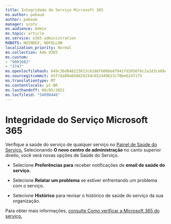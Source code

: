 ```yaml
---
title: Integridade do Serviço Microsoft 365
ms.author: pebaum
author: pebaum
manager: scotv
ms.audience: Admin
ms.topic: article
ms.service: o365-administration
ROBOTS: NOINDEX, NOFOLLOW
localization_priority: Normal
ms.collection: Adm_O365
ms.custom:
- "9001682"
- "3747"
ms.openlocfilehash: 649c36d848223613c6188f600bb8f041fd205078c2a2d3ce66cb3387a4f84bd7
ms.sourcegitcommit: b5f7da89a650d2915dc652449623c78be6247175
ms.translationtype: MT
ms.contentlocale: pt-BR
ms.lasthandoff: 08/05/2021
ms.locfileid: "54098446"
---
```

# <a name="microsoft-365-service-health"></a>Integridade do Serviço Microsoft 365


Verifique a saúde do serviço de qualquer serviço no [Painel de Saúde do Serviço.](https://admin.microsoft.com/Adminportal/Home?source=applauncher#/servicehealth) Selecionando **O novo centro de administração** no canto superior direito, você verá novas opções de Saúde do Serviço.

- Selecione **Preferências para** receber notificações de **email de saúde do serviço.**

- Selecione **Relatar um problema** se estiver enfrentando um problema com o serviço.

- Selecione **Histórico** para revisar o histórico de saúde do serviço da sua organização. 

Para obter mais informações, [consulte Como verificar a Microsoft 365 do serviço.](https://docs.microsoft.com/office365/enterprise/view-service-health) 